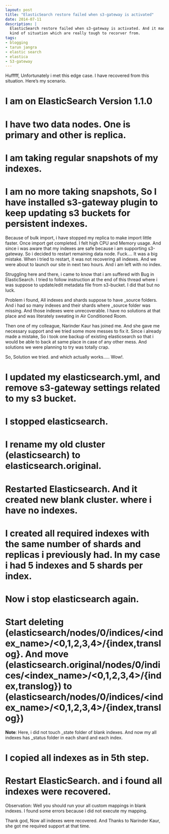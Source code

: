 ```yaml
---
layout: post
title: "ElasticSearch restore failed when s3-gateway is activated"
date: 2014-07-11
description: |
  ElasticSearch restore failed when s3-gateway is activated. And it made me in the
  kind of situation which are really tough to recorver from.
tags:
- blogging
- tarun jangra
- elastic search
- elastica
- S3-gateway
---
```


Hufffff, Unfortunately i met this edge case. I have recovered from this situation. Here’s my scenario.

# I am on ElasticSearch Version 1.1.0
# I have two data nodes. One is primary and other is replica.
# I am taking regular snapshots of my indexes.
# I am no more taking snapshots, So I have installed s3-gateway plugin to keep updating s3 buckets for persistent indexes.

Because of bulk import, i have stopped my replica to make import little faster. Once import get completed. I felt high CPU and Memory usage. And since i was aware that my indexes are safe because i am supporting s3-gateway. So i decided to restart remaining data node. Fuck…. It was a big mistake. When i tried to restart, it was not recovering all indexes. And we were about to launch our site in next two hours. And i am left with no index.

Struggling here and there, i came to know that i am suffered with Bug in ElasticSearch. I tried to follow instruction at the end of this thread where i was suppose to update/edit metadata file from s3-bucket. I did that but no luck.

Problem i found, All indexes and shards suppose to have _source folders. And i had so many indexes and their shards where _source folder was missing. And those indexes were unrecoverable. I have no solutions at that place and was literately sweating in Air Conditioned Room. 

Then one of my colleague, Narinder Kaur has joined me. And she gave me necessary support and we tried some more messes to fix it. Since i already made a mistake, So i took one backup of existing elasticsearch so that i would be able to back at same place in case of any other mess. And solutions we were planning to try was totally crap.

So, Solution we tried. and which actually works….. Wow!.

# I updated my elasticsearch.yml, and remove s3-gateway settings related to my s3 bucket.
# I stopped elasticsearch.
# I rename my old cluster (elasticsearch) to elasticsearch.original.
# Restarted Elasticsearch. And it created new blank cluster. where i have no indexes.
# I created all required indexes with the same number of shards and replicas i previously had. In my case i had 5 indexes and 5 shards per index.
# Now i stop elasticsearch again.
# Start deleting (elasticsearch/nodes/0/indices/<index_name>/<0,1,2,3,4>/{index,translog}. And move (elasticsearch.original/nodes/0/indices/<index_name>/<0,1,2,3,4>/{index,translog}) to (elasticsearch/nodes/0/indices/<index_name>/<0,1,2,3,4>/{index,translog})
**Note**: Here, i did not touch _state folder of blank indexes. And now my all indexes has _status folder in each shard and each index.
# I copied all indexes as in 5th step.
# Restart ElasticSearch. and i found all indexes were recovered.

Observation: Well you should run your all custom mappings in blank indexes. I found some errors because i did not execute my mapping.

Thank god, Now all indexes were recovered. And Thanks to Narinder Kaur, she got me required support at that time.